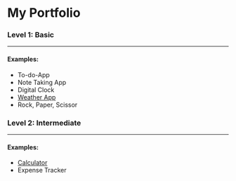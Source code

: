 <h1> My Portfolio</h1>
<h3> Level 1: Basic</h3>
<hr>
<p></p>
<h4> Examples:</h4>
  <ul>
    <li>To-do-App</li>
    <li>Note Taking App</li>
    <li>Digital Clock</li>
    <a href="https://janleven01.github.io/Weather-App/"><li>Weather App</li></a>
    <li>Rock, Paper, Scissor</li>
  </ul>
<h3> Level 2: Intermediate</h3>
<hr>
<p></p>
<h4> Examples:</h4>
  <ul>
    <a href="https://janleven01.github.io/IOS-Calculator/"><li>Calculator</li></a>
    <a><li>Expense Tracker</li></a>
  </ul>
  
  
